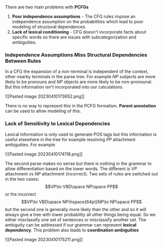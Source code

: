 There are two main problems with **PCFGs**

1. **Poor independence assumptions** - The CFG rules impose an independence assumption on the probabilities which lead to poor modeling of structural dependences.
2. **Lack of lexical conditioning** - CFG doesn't incorporate facts about specific words so there are issues with subcategorization and ambiguities.

### Independence Assumptions Miss Structural Dependencies Between Rules
In a CFG the expansion of a non-terminal is independent of the context, other nearby terminals in the parse tree. For example $NP$ subjects are more likely to be pronouns and $NP$ objects are more likely to be non-pronounal. But this information isn't incorporated into our calculations.

![[Pasted image 20230410173652.png]]

There is no way to represent this in the PCFG formalism. **Parent annotation** can be used to allow modeling of this.

### Lack of Sensitivity to Lexical Dependencies
Lexical information is only used to generate POS tags but this information is useful elsewhere in the tree for example resolving $PP$ attachment ambiguities. For example

![[Pasted image 20230410174118.png]]

The second parse makes no sense but there is nothing in the grammar to allow differentiation based on the lower words. The different is $VP$ attachment vs $NP$ attachment (incorrect). Two sets of rules are switched out in the two cases: $$VP\to VBD\space NP\space PP$$or the incorrect $$VP\to VBD\space NP\hspace{64pt}NP\to NP\space PP$$but the second one is generally more likely than the other and so it will always give a tree with lower probability all other things being equal. So we either misclassify one set of sentences or misclassify another set. The ambiguity can be addressed if our grammar can represent **lexical dependency**. This problem also leads to **coordination ambiguities**

![[Pasted image 20230410175211.png]]

